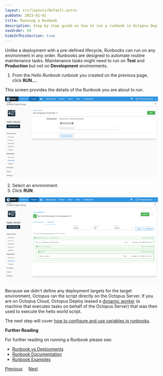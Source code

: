 ```yaml
---
layout: src/layouts/Default.astro
pubDate: 2023-01-01
title: Running a Runbook
description: Step by step guide on how to run a runbook in Octopus Deploy.
navOrder: 50
hideInThisSection: true
---
```


Unlike a deployment with a pre-defined lifecycle, Runbooks can run on any environment in any order.  Runbooks are designed to automate routine maintenance tasks.  Maintenance tasks might need to run on **Test** and **Production** but not on **Development** environments.

1. From the *Hello Runbook* runbook you created on the previous page, click **RUN...**.

This screen provides the details of the Runbook you are about to run.

![run runbook basic options](images/run-runbook-basic-options.png "width=500")

2. Select an environment.
3. Click **RUN**.

![run runbook results](images/run-hello-runbook-results.png "width=500")

Because we didn't define any deployment targets for the target environment, Octopus ran the script directly on the Octopus Server.  If you are on Octopus Cloud, Octopus Deploy leased a [dynamic worker](/docs/infrastructure/workers/dynamic-worker-pools/#on-demand) (a machine that executes tasks on behalf of the Octopus Server) that was then used to execute the hello world script.

The next step will cover [how to configure and use variables in runbooks](/docs/getting-started/first-runbook-run/runbook-specific-variables/).

**Further Reading**

For further reading on running a Runbook please see:

- [Runbook vs Deployments](/docs/runbooks/runbooks-vs-deployments/)
- [Runbook Documentation](/docs/runbooks/)
- [Runbook Examples](/docs/runbooks/runbook-examples/)

<span><a class="btn btn-secondary" href="/docs/getting-started/first-runbook-run/define-the-runbook-process">Previous</a></span>&nbsp;&nbsp;&nbsp;&nbsp;&nbsp;<span><a class="btn btn-success" href="/docs/getting-started/first-runbook-run/runbook-specific-variables">Next</a></span>